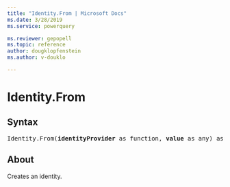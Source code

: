 ```yaml
---
title: "Identity.From | Microsoft Docs"
ms.date: 3/28/2019
ms.service: powerquery

ms.reviewer: gepopell
ms.topic: reference
author: dougklopfenstein
ms.author: v-douklo

---
```

# Identity.From

## Syntax

<pre>
Identity.From(<b>identityProvider</b> as function, <b>value</b> as any) as record
</pre>

## About  

Creates an identity.

